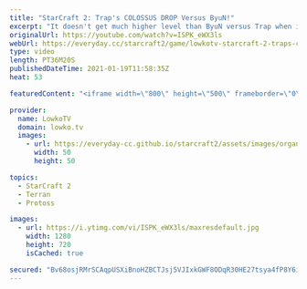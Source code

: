 ```yaml
---
title: "StarCraft 2: Trap's COLOSSUS DROP Versus ByuN!"
excerpt: "It doesn't get much higher level than ByuN versus Trap when it comes to the Terran versus Protoss matchup in StarCraft 2. In this best-of-3 series we see a variety of strategies and approaches to the game.  Support my work on Patreon: http://www.patreon.com/lowkotv Become a YouTube member: https://lowko.tv/join"
originalUrl: https://youtube.com/watch?v=ISPK_eWX3ls
webUrl: https://everyday.cc/starcraft2/game/lowkotv-starcraft-2-traps-colossus-drop-versus-byun/
type: video
length: PT36M20S
publishedDateTime: 2021-01-19T11:58:35Z
heat: 53

featuredContent: "<iframe width=\"800\" height=\"500\" frameborder=\"0\" src=\"https://www.youtube.com/embed/ISPK_eWX3ls\" allow=\"accelerometer; autoplay; encrypted-media; gyroscope; picture-in-picture\" allowfullscreen></iframe>"

provider:
  name: LowkoTV
  domain: lowko.tv
  images:
    - url: https://everyday-cc.github.io/starcraft2/assets/images/organizations/lowko.tv-50x50.jpg
      width: 50
      height: 50

topics:
  - StarCraft 2
  - Terran
  - Protoss

images:
  - url: https://i.ytimg.com/vi/ISPK_eWX3ls/maxresdefault.jpg
    width: 1280
    height: 720
    isCached: true

secured: "Bv68osjRMrSCAqpUSXiBnoHZBCTJsj5VJIxkGWF8ODqR30HE27tsya4fP8Y6io8rSK0he77f/Fos8iitMjLC/IgmHJSomx+VgRxG+nffDKFckBk9K/37nBizurpSNwRWeVoDJRhoYgOLg2NjlO4icec46mW2dvtLARFkNEaysGH5ZNrtmpH185ldSCmaFEv7oQ6kmUME462mIGU1evsHKPgGob7ntdkKOG2Kf7h0igmZ5sMANxM1Jf+suVGhLzBz+YY2VUqjOYPrBh2FuW4Sv4ZmuQ/qJkIbgSTb51dZCnqkrKMHdtip3aQZ3YnoGB3j0le6x2PH3DQTqAzJeHOGiGmIwp7h9OpWdjWm6qEPS6XtugJl7EkCA8+cfOy0BHjI5o/r2hkilVVIQvOUaEbJxOmTsjGYJF/H095cIVjnGLp2jEgsVEz2nU6/X8daNkTP;tXfUmXzg9mihsv7HzwauIQ=="
---
```


